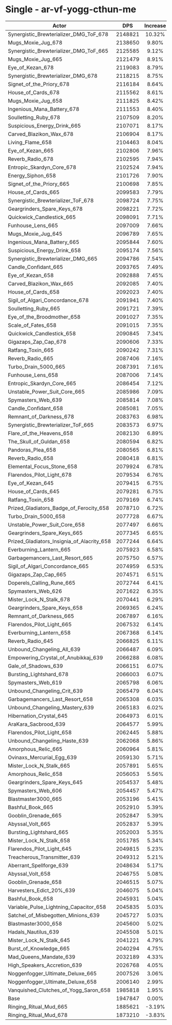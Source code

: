 # Single - ar-vf-yogg-cthun-me
| Actor | DPS | Increase |
|---|:---:|:---:|
|Synergistic_Brewterializer_DMG_ToF_678|2148821|10.32%|
|Mugs_Moxie_Jug_678|2138650|9.80%|
|Synergistic_Brewterializer_DMG_ToF_665|2125585|9.12%|
|Mugs_Moxie_Jug_665|2121479|8.91%|
|Eye_of_Kezan_678|2119083|8.79%|
|Synergistic_Brewterializer_DMG_678|2118215|8.75%|
|Signet_of_the_Priory_678|2116184|8.64%|
|House_of_Cards_678|2115562|8.61%|
|Mugs_Moxie_Jug_658|2111825|8.42%|
|Ingenious_Mana_Battery_678|2111553|8.40%|
|Soulletting_Ruby_678|2107509|8.20%|
|Suspicious_Energy_Drink_665|2107071|8.17%|
|Carved_Blazikon_Wax_678|2106904|8.17%|
|Living_Flame_658|2104463|8.04%|
|Eye_of_Kezan_665|2102806|7.96%|
|Reverb_Radio_678|2102595|7.94%|
|Entropic_Skardyn_Core_678|2102524|7.94%|
|Energy_Siphon_658|2101726|7.90%|
|Signet_of_the_Priory_665|2100698|7.85%|
|House_of_Cards_665|2099583|7.79%|
|Synergistic_Brewterializer_ToF_678|2098724|7.75%|
|Geargrinders_Spare_Keys_678|2098221|7.72%|
|Quickwick_Candlestick_665|2098091|7.71%|
|Funhouse_Lens_665|2097009|7.66%|
|Mugs_Moxie_Jug_645|2096789|7.65%|
|Ingenious_Mana_Battery_665|2095844|7.60%|
|Suspicious_Energy_Drink_658|2095174|7.56%|
|Synergistic_Brewterializer_DMG_665|2094786|7.54%|
|Candle_Confidant_665|2093765|7.49%|
|Eye_of_Kezan_658|2092888|7.45%|
|Carved_Blazikon_Wax_665|2092085|7.40%|
|House_of_Cards_658|2092023|7.40%|
|Sigil_of_Algari_Concordance_678|2091941|7.40%|
|Soulletting_Ruby_665|2091721|7.39%|
|Eye_of_the_Broodmother_658|2091027|7.35%|
|Scale_of_Fates_658|2091015|7.35%|
|Quickwick_Candlestick_658|2090845|7.34%|
|Gigazaps_Zap_Cap_678|2090606|7.33%|
|Ratfang_Toxin_665|2090242|7.31%|
|Reverb_Radio_665|2087406|7.16%|
|Turbo_Drain_5000_665|2087391|7.16%|
|Funhouse_Lens_658|2087006|7.14%|
|Entropic_Skardyn_Core_665|2086454|7.12%|
|Unstable_Power_Suit_Core_665|2085986|7.09%|
|Spymasters_Web_639|2085814|7.08%|
|Candle_Confidant_658|2085081|7.05%|
|Remnant_of_Darkness_678|2083763|6.98%|
|Synergistic_Brewterializer_ToF_665|2083573|6.97%|
|Flare_of_the_Heavens_658|2082130|6.89%|
|The_Skull_of_Guldan_658|2080594|6.82%|
|Pandoras_Plea_658|2080565|6.81%|
|Reverb_Radio_658|2080418|6.81%|
|Elemental_Focus_Stone_658|2079924|6.78%|
|Flarendos_Pilot_Light_678|2079534|6.76%|
|Eye_of_Kezan_645|2079415|6.75%|
|House_of_Cards_645|2079281|6.75%|
|Ratfang_Toxin_658|2079169|6.74%|
|Prized_Gladiators_Badge_of_Ferocity_658|2078710|6.72%|
|Turbo_Drain_5000_658|2077728|6.67%|
|Unstable_Power_Suit_Core_658|2077497|6.66%|
|Geargrinders_Spare_Keys_665|2077345|6.65%|
|Prized_Gladiators_Insignia_of_Alacrity_658|2077244|6.64%|
|Everburning_Lantern_665|2075923|6.58%|
|Garbagemancers_Last_Resort_665|2075750|6.57%|
|Sigil_of_Algari_Concordance_665|2074959|6.53%|
|Gigazaps_Zap_Cap_665|2074571|6.51%|
|Doperels_Calling_Rune_665|2072744|6.41%|
|Spymasters_Web_626|2071622|6.35%|
|Mister_Lock_N_Stalk_678|2070441|6.29%|
|Geargrinders_Spare_Keys_658|2069365|6.24%|
|Remnant_of_Darkness_665|2067897|6.16%|
|Flarendos_Pilot_Light_665|2067532|6.14%|
|Everburning_Lantern_658|2067368|6.14%|
|Reverb_Radio_645|2066825|6.11%|
|Unbound_Changeling_All_639|2066487|6.09%|
|Empowering_Crystal_of_Anubikkaj_639|2066288|6.08%|
|Gale_of_Shadows_639|2066151|6.07%|
|Bursting_Lightshard_678|2066003|6.07%|
|Spymasters_Web_619|2065798|6.06%|
|Unbound_Changeling_Crit_639|2065479|6.04%|
|Garbagemancers_Last_Resort_658|2065308|6.03%|
|Unbound_Changeling_Mastery_639|2065183|6.02%|
|Hibernation_Crystal_645|2064973|6.01%|
|AraKara_Sacbrood_639|2064577|5.99%|
|Flarendos_Pilot_Light_658|2062445|5.88%|
|Unbound_Changeling_Haste_639|2062068|5.86%|
|Amorphous_Relic_665|2060964|5.81%|
|Ovinaxs_Mercurial_Egg_639|2059130|5.71%|
|Mister_Lock_N_Stalk_665|2057891|5.65%|
|Amorphous_Relic_658|2056053|5.56%|
|Geargrinders_Spare_Keys_645|2054537|5.48%|
|Spymasters_Web_606|2054457|5.47%|
|Blastmaster3000_665|2053196|5.41%|
|Bashful_Book_665|2052910|5.39%|
|Gooblin_Grenade_665|2052847|5.39%|
|Abyssal_Volt_665|2052837|5.39%|
|Bursting_Lightshard_665|2052003|5.35%|
|Mister_Lock_N_Stalk_658|2051785|5.34%|
|Flarendos_Pilot_Light_645|2049815|5.23%|
|Treacherous_Transmitter_639|2049312|5.21%|
|Aberrant_Spellforge_639|2048634|5.17%|
|Abyssal_Volt_658|2046755|5.08%|
|Gooblin_Grenade_658|2046515|5.07%|
|Harvesters_Edict_20%_639|2046075|5.04%|
|Bashful_Book_658|2045931|5.04%|
|Variable_Pulse_Lightning_Capacitor_658|2045835|5.03%|
|Satchel_of_Misbegotten_Minions_639|2045727|5.03%|
|Blastmaster3000_658|2045600|5.02%|
|Hadals_Nautilus_639|2045508|5.01%|
|Mister_Lock_N_Stalk_645|2041221|4.79%|
|Burst_of_Knowledge_665|2040294|4.75%|
|Mad_Queens_Mandate_639|2032189|4.33%|
|High_Speakers_Accretion_639|2026768|4.05%|
|Noggenfogger_Ultimate_Deluxe_665|2007526|3.06%|
|Noggenfogger_Ultimate_Deluxe_658|2006140|2.99%|
|Vanquished_Clutches_of_Yogg_Saron_658|1985818|1.95%|
|Base|1947847|0.00%|
|Ringing_Ritual_Mud_665|1885621|-3.19%|
|Ringing_Ritual_Mud_678|1873210|-3.83%|
